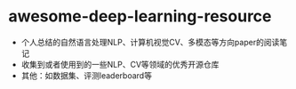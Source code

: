 # awesome-deep-learning-resource

- 个人总结的自然语言处理NLP、计算机视觉CV、多模态等方向paper的阅读笔记
- 收集到或者使用到的一些NLP、CV等领域的优秀开源仓库
- 其他：如数据集、评测leaderboard等